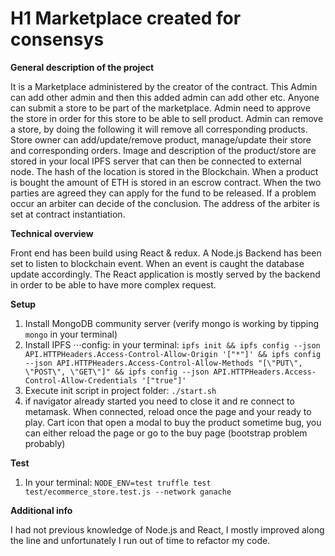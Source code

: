 # H1 Marketplace created for consensys

**General description of the project**

It is a Marketplace administered by the creator of the contract. This Admin can add other admin and then this added admin can add other etc. Anyone can submit a store to be part of the marketplace. Admin need to approve the store in order for this store to be able to sell product. Admin can remove a store, by doing the following it will remove all corresponding products. Store owner can add/update/remove product, manage/update their store and corresponding orders. Image and description of the product/store are stored in your local IPFS server that can then be connected to external node. The hash of the location is stored in the Blockchain. When a product is bought the amount of ETH is stored in an escrow contract. When the two parties are agreed they can apply for the fund to be released. If a problem occur an arbiter can decide of the conclusion. The address of the arbiter is set at contract instantiation.

**Technical overview**

Front end has been build using React & redux. A Node.js Backend has been set to listen to blockchain event. When an event is caught the database update accordingly. The React application is mostly served by the backend in order to be able to have more complex request.

**Setup**

1. Install MongoDB community server (verify mongo is working by tipping `mongo` in your terminal)
2. Install IPFS
   ⋅⋅⋅config: in your terminal: `ipfs init && ipfs config --json API.HTTPHeaders.Access-Control-Allow-Origin '["*"]' && ipfs config --json API.HTTPHeaders.Access-Control-Allow-Methods "[\"PUT\", \"POST\", \"GET\"]" && ipfs config --json API.HTTPHeaders.Access-Control-Allow-Credentials '["true"]'`
3. Execute init script in project folder: `./start.sh`
4. if navigator already started you need to close it and re connect to metamask. When connected, reload once the page and your ready to play. Cart icon that open a modal to buy the product sometime bug, you can either reload the page or go to the buy page (bootstrap problem probably)

**Test**

1. In your terminal: `NODE_ENV=test truffle test test/ecommerce_store.test.js --network ganache`


**Additional info**

I had not previous knowledge of Node.js and React, I mostly improved along the line and unfortunately I run out of time to refactor my code.
